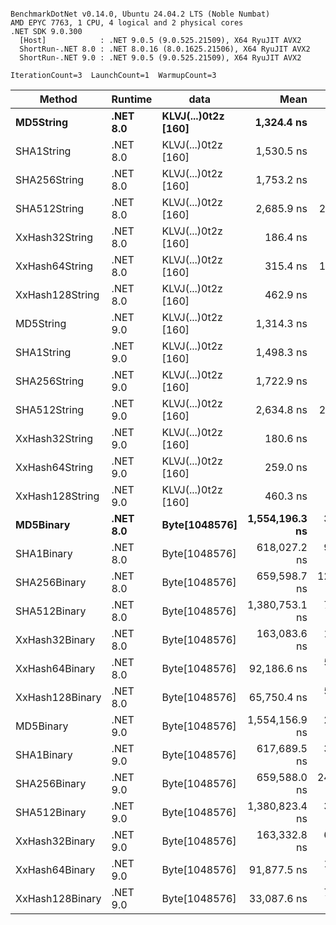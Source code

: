 ```

BenchmarkDotNet v0.14.0, Ubuntu 24.04.2 LTS (Noble Numbat)
AMD EPYC 7763, 1 CPU, 4 logical and 2 physical cores
.NET SDK 9.0.300
  [Host]            : .NET 9.0.5 (9.0.525.21509), X64 RyuJIT AVX2
  ShortRun-.NET 8.0 : .NET 8.0.16 (8.0.1625.21506), X64 RyuJIT AVX2
  ShortRun-.NET 9.0 : .NET 9.0.5 (9.0.525.21509), X64 RyuJIT AVX2

IterationCount=3  LaunchCount=1  WarmupCount=3  

```
| Method          | Runtime  | data                | Mean           | Error        | StdDev      | Min            | Max            | Gen0   | Allocated |
|---------------- |--------- |-------------------- |---------------:|-------------:|------------:|---------------:|---------------:|-------:|----------:|
| **MD5String**       | **.NET 8.0** | **KLVJ(...)0t2z [160]** |     **1,324.4 ns** |     **27.90 ns** |     **1.53 ns** |     **1,322.8 ns** |     **1,325.8 ns** | **0.0668** |    **1128 B** |
| SHA1String      | .NET 8.0 | KLVJ(...)0t2z [160] |     1,530.5 ns |     59.83 ns |     3.28 ns |     1,526.8 ns |     1,532.9 ns | 0.0839 |    1416 B |
| SHA256String    | .NET 8.0 | KLVJ(...)0t2z [160] |     1,753.2 ns |     35.96 ns |     1.97 ns |     1,750.9 ns |     1,754.6 ns | 0.1106 |    1856 B |
| SHA512String    | .NET 8.0 | KLVJ(...)0t2z [160] |     2,685.9 ns |    242.18 ns |    13.27 ns |     2,676.5 ns |     2,701.1 ns | 0.1907 |    3240 B |
| XxHash32String  | .NET 8.0 | KLVJ(...)0t2z [160] |       186.4 ns |      9.70 ns |     0.53 ns |       185.9 ns |       187.0 ns | 0.0348 |     584 B |
| XxHash64String  | .NET 8.0 | KLVJ(...)0t2z [160] |       315.4 ns |    127.24 ns |     6.97 ns |       310.1 ns |       323.3 ns | 0.0434 |     728 B |
| XxHash128String | .NET 8.0 | KLVJ(...)0t2z [160] |       462.9 ns |     26.85 ns |     1.47 ns |       461.6 ns |       464.5 ns | 0.0672 |    1128 B |
| MD5String       | .NET 9.0 | KLVJ(...)0t2z [160] |     1,314.3 ns |     62.71 ns |     3.44 ns |     1,312.1 ns |     1,318.2 ns | 0.0668 |    1128 B |
| SHA1String      | .NET 9.0 | KLVJ(...)0t2z [160] |     1,498.3 ns |      9.80 ns |     0.54 ns |     1,497.9 ns |     1,498.9 ns | 0.0839 |    1416 B |
| SHA256String    | .NET 9.0 | KLVJ(...)0t2z [160] |     1,722.9 ns |     83.48 ns |     4.58 ns |     1,718.3 ns |     1,727.4 ns | 0.1106 |    1856 B |
| SHA512String    | .NET 9.0 | KLVJ(...)0t2z [160] |     2,634.8 ns |    250.46 ns |    13.73 ns |     2,625.8 ns |     2,650.6 ns | 0.1907 |    3240 B |
| XxHash32String  | .NET 9.0 | KLVJ(...)0t2z [160] |       180.6 ns |      7.39 ns |     0.40 ns |       180.2 ns |       181.0 ns | 0.0348 |     584 B |
| XxHash64String  | .NET 9.0 | KLVJ(...)0t2z [160] |       259.0 ns |     40.65 ns |     2.23 ns |       256.9 ns |       261.3 ns | 0.0434 |     728 B |
| XxHash128String | .NET 9.0 | KLVJ(...)0t2z [160] |       460.3 ns |     90.03 ns |     4.93 ns |       454.6 ns |       463.3 ns | 0.0672 |    1128 B |
| **MD5Binary**       | **.NET 8.0** | **Byte[1048576]**       | **1,554,196.3 ns** |  **3,619.12 ns** |   **198.38 ns** | **1,553,968.0 ns** | **1,554,327.2 ns** |      **-** |      **41 B** |
| SHA1Binary      | .NET 8.0 | Byte[1048576]       |   618,027.2 ns |  9,159.93 ns |   502.09 ns |   617,721.4 ns |   618,606.7 ns |      - |      49 B |
| SHA256Binary    | .NET 8.0 | Byte[1048576]       |   659,598.7 ns | 12,225.59 ns |   670.13 ns |   658,847.3 ns |   660,134.6 ns |      - |      57 B |
| SHA512Binary    | .NET 8.0 | Byte[1048576]       | 1,380,753.1 ns |  7,005.43 ns |   383.99 ns | 1,380,415.6 ns | 1,381,170.9 ns |      - |      89 B |
| XxHash32Binary  | .NET 8.0 | Byte[1048576]       |   163,083.6 ns |  1,123.31 ns |    61.57 ns |   163,013.6 ns |   163,129.1 ns |      - |      32 B |
| XxHash64Binary  | .NET 8.0 | Byte[1048576]       |    92,186.6 ns |  5,490.07 ns |   300.93 ns |    91,952.8 ns |    92,526.1 ns |      - |      32 B |
| XxHash128Binary | .NET 8.0 | Byte[1048576]       |    65,750.4 ns |  5,367.75 ns |   294.22 ns |    65,556.5 ns |    66,089.0 ns |      - |      40 B |
| MD5Binary       | .NET 9.0 | Byte[1048576]       | 1,554,156.9 ns |  2,012.66 ns |   110.32 ns | 1,554,050.7 ns | 1,554,271.0 ns |      - |      41 B |
| SHA1Binary      | .NET 9.0 | Byte[1048576]       |   617,689.5 ns |  3,125.16 ns |   171.30 ns |   617,556.8 ns |   617,882.9 ns |      - |      49 B |
| SHA256Binary    | .NET 9.0 | Byte[1048576]       |   659,588.0 ns | 24,885.87 ns | 1,364.08 ns |   658,507.9 ns |   661,120.9 ns |      - |      57 B |
| SHA512Binary    | .NET 9.0 | Byte[1048576]       | 1,380,823.4 ns |  3,727.82 ns |   204.33 ns | 1,380,655.0 ns | 1,381,050.7 ns |      - |      89 B |
| XxHash32Binary  | .NET 9.0 | Byte[1048576]       |   163,332.8 ns |  6,741.16 ns |   369.51 ns |   163,118.8 ns |   163,759.5 ns |      - |      32 B |
| XxHash64Binary  | .NET 9.0 | Byte[1048576]       |    91,877.5 ns |  1,148.84 ns |    62.97 ns |    91,826.8 ns |    91,948.0 ns |      - |      32 B |
| XxHash128Binary | .NET 9.0 | Byte[1048576]       |    33,087.6 ns |  7,356.59 ns |   403.24 ns |    32,822.8 ns |    33,551.6 ns |      - |      40 B |
